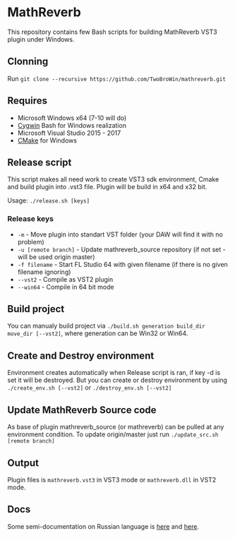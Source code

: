 # MathReverb
  This repository contains few Bash scripts for building MathReverb VST3 plugin under Windows.

## Clonning
  Run `git clone --recursive https://github.com/TwoBroWin/mathreverb.git`

## Requires
  * Microsoft Windows x64 (7-10 will do)
  * [Cygwin](https://cygwin.com/) Bash for Windows realization
  * Microsoft Visual Studio 2015 - 2017
  * [CMake](https://cmake.org/) for Windows

## Release script
  This script makes all need work to create VST3 sdk environment, Cmake and build plugin into .vst3 file.
  Plugin will be build in x64 and x32 bit.

  Usage: `./release.sh [keys]`

### Release keys
  * `-m` - Move plugin into standart VST folder (your DAW will find it with no problem)
  * `-u [remote branch]` - Update mathreverb_source repository (if not set - will be used origin master)
  * `-f filename` - Start FL Studio 64 with given filename (if there is no given filename ignoring)
  * `--vst2` - Compile as VST2 plugin
  * `--win64` - Compile in 64 bit mode

## Build project
  You can manualy build project via `./build.sh generation build_dir move_dir [--vst2]`, where generation can be Win32 or Win64.

## Create and Destroy environment
  Environment creates automatically when Release script is ran, if key -d is set it will be destroyed.
  But you can create or destroy environment by using `./create_env.sh [--vst2]` or `./destroy_env.sh [--vst2]`

## Update MathReverb Source code
  As base of plugin mathreverb_source (or mathreverb) can be pulled at any environment condition.
  To update origin/master just run `./update_src.sh [remote branch]`

## Output
  Plugin files is `mathreverb.vst3` in VST3 mode or `mathreverb.dll` in VST2 mode.

## Docs
  Some semi-documentation on Russian language is [here](https://github.com/TwoBroWin/cookbook/tree/master/VST3) and [here](https://drive.google.com/open?id=1aXpuvaWZaVSo70sdoA_K74pKW21VSRPT).
